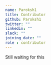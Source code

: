 ```yaml
---
name: Paroksh1
title: Contributor
github: Paroksh1
twitter: ""
linkedin: ""
slack: ""
joining_date: ""
role : contributor
---
```


Still waiting for this
